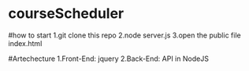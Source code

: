 # courseScheduler

#how to start
1.git clone this repo
2.node server.js
3.open the public file index.html

#Artechecture
1.Front-End: jquery
2.Back-End: API in NodeJS
